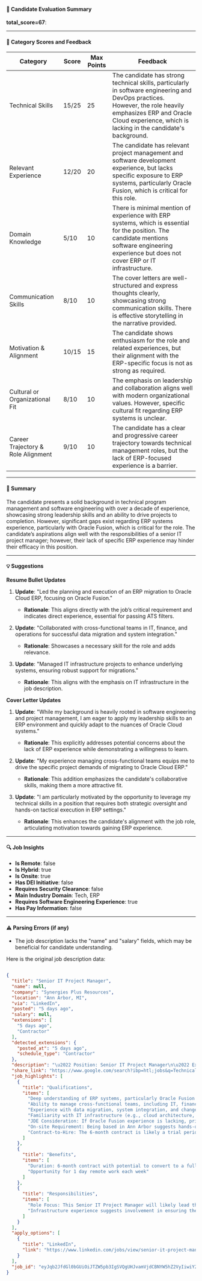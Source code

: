 #### 📄 Candidate Evaluation Summary
**total_score=67**:  

---

#### 🎯 Category Scores and Feedback

| Category                        | Score     | Max Points | Feedback |
|--------------------------------|-----------|------------|----------|
| Technical Skills               | 15/25    | 25         | The candidate has strong technical skills, particularly in software engineering and DevOps practices. However, the role heavily emphasizes ERP and Oracle Cloud experience, which is lacking in the candidate's background. |
| Relevant Experience            | 12/20    | 20         | The candidate has relevant project management and software development experience, but lacks specific exposure to ERP systems, particularly Oracle Fusion, which is critical for this role. |
| Domain Knowledge               | 5/10     | 10         | There is minimal mention of experience with ERP systems, which is essential for the position. The candidate mentions software engineering experience but does not cover ERP or IT infrastructure. |
| Communication Skills           | 8/10     | 10         | The cover letters are well-structured and express thoughts clearly, showcasing strong communication skills. There is effective storytelling in the narrative provided. |
| Motivation & Alignment         | 10/15    | 15         | The candidate shows enthusiasm for the role and related experiences, but their alignment with the ERP-specific focus is not as strong as required. |
| Cultural or Organizational Fit | 8/10     | 10         | The emphasis on leadership and collaboration aligns well with modern organizational values. However, specific cultural fit regarding ERP systems is unclear. |
| Career Trajectory & Role Alignment | 9/10 | 10         | The candidate has a clear and progressive career trajectory towards technical management roles, but the lack of ERP-focused experience is a barrier. |

---

#### 🧾 Summary

The candidate presents a solid background in technical program management and software engineering with over a decade of experience, showcasing strong leadership skills and an ability to drive projects to completion. However, significant gaps exist regarding ERP systems experience, particularly with Oracle Fusion, which is critical for the role. The candidate’s aspirations align well with the responsibilities of a senior IT project manager; however, their lack of specific ERP experience may hinder their efficacy in this position.

---

#### 💡 Suggestions

**Resume Bullet Updates**  
1. **Update**: "Led the planning and execution of an ERP migration to Oracle Cloud ERP, focusing on Oracle Fusion."
   - **Rationale**: This aligns directly with the job’s critical requirement and indicates direct experience, essential for passing ATS filters.

2. **Update**: "Collaborated with cross-functional teams in IT, finance, and operations for successful data migration and system integration."
   - **Rationale**: Showcases a necessary skill for the role and adds relevance.

3. **Update**: "Managed IT infrastructure projects to enhance underlying systems, ensuring robust support for migrations."
   - **Rationale**: This aligns with the emphasis on IT infrastructure in the job description.

**Cover Letter Updates**  
1. **Update**: "While my background is heavily rooted in software engineering and project management, I am eager to apply my leadership skills to an ERP environment and quickly adapt to the nuances of Oracle Cloud systems."
   - **Rationale**: This explicitly addresses potential concerns about the lack of ERP experience while demonstrating a willingness to learn.

2. **Update**: "My experience managing cross-functional teams equips me to drive the specific project demands of migrating to Oracle Cloud ERP."
   - **Rationale**: This addition emphasizes the candidate's collaborative skills, making them a more attractive fit.

3. **Update**: "I am particularly motivated by the opportunity to leverage my technical skills in a position that requires both strategic oversight and hands-on tactical execution in ERP settings."
   - **Rationale**: This enhances the candidate's alignment with the job role, articulating motivation towards gaining ERP experience.

---

#### 🔍 Job Insights

- **Is Remote**: false  
- **Is Hybrid**: true  
- **Is Onsite**: true  
- **Has DEI Initiative**: false  
- **Requires Security Clearance**: false  
- **Main Industry Domain**: Tech, ERP  
- **Requires Software Engineering Experience**: true  
- **Has Pay Information**: false  

---

#### ⚠️ Parsing Errors (if any)

- The job description lacks the "name" and "salary" fields, which may be beneficial for candidate understanding.

Here is the original job description data:

```json

{
  "title": "Senior IT Project Manager",
  "name": null,
  "company": "Synergies Plus Resources",
  "location": "Ann Arbor, MI",
  "via": "LinkedIn",
  "posted": "5 days ago",
  "salary": null,
  "extensions": [
    "5 days ago",
    "Contractor"
  ],
  "detected_extensions": {
    "posted_at": "5 days ago",
    "schedule_type": "Contractor"
  },
  "description": "\u2022 Position: Senior IT Project Manager\n\u2022 Experience Required:\n\u2022 ERP (Enterprise Resource Planning) systems\n\u2022 IT Infrastructure\n\u2022 Migrating to Oracle Cloud ERP (specific experience with Oracle Fusion preferred)\n\u2022 JD Edwards (JDE) experience may be considered as an alternative\n\u2022 Location: On-site in Ann Arbor, Michigan\n\u2022 Duration: 6-month contract with potential to convert to a full-time hire\n\nInsights:\n\u2022 Role Focus: This Senior IT Project Manager will likely lead the planning, execution, and delivery of an ERP migration project to Oracle Cloud ERP, with a strong emphasis on Oracle Fusion. Infrastructure experience suggests involvement in ensuring the underlying systems (servers, networks, etc.) support the migration.\n\u2022 Key Skills:\n\u2022 Proficiency in project management methodologies (e.g., Agile, Waterfall, PMP certification could be a plus).\n\u2022 Deep understanding of ERP systems, particularly Oracle Fusion (cloud-based ERP suite).\n\u2022 Ability to manage cross-functional teams, including IT, finance, and operations stakeholders.\n\u2022 Experience with data migration, system integration, and change management.\n\u2022 Familiarity with IT infrastructure (e.g., cloud architecture, networking, security).\n\u2022 JDE Consideration: If Oracle Fusion experience is lacking, prior work with JD Edwards (another Oracle ERP product) could suffice, though it\u2019s an older, often on-premises system\u2014indicating flexibility in candidate requirements.\n\u2022 On-site Requirement: Being based in Ann Arbor suggests hands-on collaboration with local teams. Opportunity for 1 day remote work each week\n\u2022 Contract-to-Hire: The 6-month contract is likely a trial period to assess performance before offering a permanent role, common in high-stakes IT projects.",
  "share_link": "https://www.google.com/search?ibp=htl;jobs&q=Technical+Program+Manager&htidocid=kERMxDAThk96bGTWAAAAAA%3D%3D&hl=en-US&shndl=37&shmd=H4sIAAAAAAAA_xXHsQrCMBCAYVz7CE63KtoUwUUnJ6lQKNa9JOFIU-JduUuhvopPax3-D_7iuymqDimyQP2CVnhEn6GxZAMKHOHBDhSt-AGY4M4cEm6vQ86TXoxRTWXQbHP0pee3YULHixnZ6Z9eBys4JZuxP52rpZwo7Hfdh1BCRIU2zQpPVJ7FrxsJbrQmjuUATf0Dw2ougp0AAAA&shmds=v1_AQbUm96PBCZO8iLXN3Sfc6-YCZYF24emC6ygb3656xPpzH0U3w&source=sh/x/job/li/m1/1#fpstate=tldetail&htivrt=jobs&htiq=Technical+Program+Manager&htidocid=kERMxDAThk96bGTWAAAAAA%3D%3D",
  "job_highlights": [
    {
      "title": "Qualifications",
      "items": [
        "Deep understanding of ERP systems, particularly Oracle Fusion (cloud-based ERP suite)",
        "Ability to manage cross-functional teams, including IT, finance, and operations stakeholders",
        "Experience with data migration, system integration, and change management",
        "Familiarity with IT infrastructure (e.g., cloud architecture, networking, security)",
        "JDE Consideration: If Oracle Fusion experience is lacking, prior work with JD Edwards (another Oracle ERP product) could suffice, though it\u2019s an older, often on-premises system\u2014indicating flexibility in candidate requirements",
        "On-site Requirement: Being based in Ann Arbor suggests hands-on collaboration with local teams",
        "Contract-to-Hire: The 6-month contract is likely a trial period to assess performance before offering a permanent role, common in high-stakes IT projects"
      ]
    },
    {
      "title": "Benefits",
      "items": [
        "Duration: 6-month contract with potential to convert to a full-time hire",
        "Opportunity for 1 day remote work each week"
      ]
    },
    {
      "title": "Responsibilities",
      "items": [
        "Role Focus: This Senior IT Project Manager will likely lead the planning, execution, and delivery of an ERP migration project to Oracle Cloud ERP, with a strong emphasis on Oracle Fusion",
        "Infrastructure experience suggests involvement in ensuring the underlying systems (servers, networks, etc.) support the migration"
      ]
    }
  ],
  "apply_options": [
    {
      "title": "LinkedIn",
      "link": "https://www.linkedin.com/jobs/view/senior-it-project-manager-at-synergies-plus-resources-4190969548?utm_campaign=google_jobs_apply&utm_source=google_jobs_apply&utm_medium=organic"
    }
  ],
  "job_id": "eyJqb2JfdGl0bGUiOiJTZW5pb3IgSVQgUHJvamVjdCBNYW5hZ2VyIiwiY29tcGFueV9uYW1lIjoiU3luZXJnaWVzIFBsdXMgUmVzb3VyY2VzIiwiYWRkcmVzc19jaXR5IjoiQW5uIEFyYm9yLCBNSSIsImh0aWRvY2lkIjoia0VSTXhEQVRoazk2YkdUV0FBQUFBQT09IiwidXVsZSI6IncrQ0FJUUlDSU5WVzVwZEdWa0lGTjBZWFJsY3cifQ=="
}
